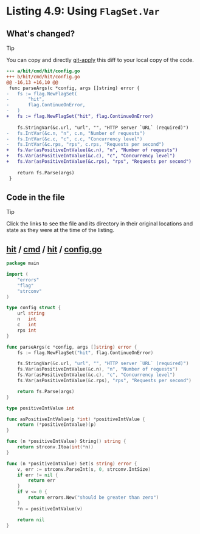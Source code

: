 # Listing 4.9: Using `FlagSet.Var`

## What's changed?

> [!TIP]
> You can copy and directly [git-apply](https://tldr.inbrowser.app/pages/common/git-apply) this diff to your local copy of the code.

```diff
--- a/hit/cmd/hit/config.go
+++ b/hit/cmd/hit/config.go
@@ -16,13 +16,10 @@
 func parseArgs(c *config, args []string) error {
-	fs := flag.NewFlagSet(
-		"hit",
-		flag.ContinueOnError,
-	)
+	fs := flag.NewFlagSet("hit", flag.ContinueOnError)
 
 	fs.StringVar(&c.url, "url", "", "HTTP server `URL` (required)")
-	fs.IntVar(&c.n, "n", c.n, "Number of requests")
-	fs.IntVar(&c.c, "c", c.c, "Concurrency level")
-	fs.IntVar(&c.rps, "rps", c.rps, "Requests per second")
+	fs.Var(asPositiveIntValue(&c.n), "n", "Number of requests")
+	fs.Var(asPositiveIntValue(&c.c), "c", "Concurrency level")
+	fs.Var(asPositiveIntValue(&c.rps), "rps", "Requests per second")
 
 	return fs.Parse(args)
 }

```
## Code in the file

> [!TIP]
> Click the links to see the file and its directory in their original locations and state as they were at the time of the listing.

## [hit](https://github.com/inancgumus/gobyexample/blob/a5d2d7b1b10b6efd94d2eafe5c70f33be2c45830/hit) / [cmd](https://github.com/inancgumus/gobyexample/blob/a5d2d7b1b10b6efd94d2eafe5c70f33be2c45830/hit/cmd) / [hit](https://github.com/inancgumus/gobyexample/blob/a5d2d7b1b10b6efd94d2eafe5c70f33be2c45830/hit/cmd/hit) / [config.go](https://github.com/inancgumus/gobyexample/blob/a5d2d7b1b10b6efd94d2eafe5c70f33be2c45830/hit/cmd/hit/config.go)

```go
package main

import (
	"errors"
	"flag"
	"strconv"
)

type config struct {
	url string
	n   int
	c   int
	rps int
}

func parseArgs(c *config, args []string) error {
	fs := flag.NewFlagSet("hit", flag.ContinueOnError)

	fs.StringVar(&c.url, "url", "", "HTTP server `URL` (required)")
	fs.Var(asPositiveIntValue(&c.n), "n", "Number of requests")
	fs.Var(asPositiveIntValue(&c.c), "c", "Concurrency level")
	fs.Var(asPositiveIntValue(&c.rps), "rps", "Requests per second")

	return fs.Parse(args)
}

type positiveIntValue int

func asPositiveIntValue(p *int) *positiveIntValue {
	return (*positiveIntValue)(p)
}

func (n *positiveIntValue) String() string {
	return strconv.Itoa(int(*n))
}

func (n *positiveIntValue) Set(s string) error {
	v, err := strconv.ParseInt(s, 0, strconv.IntSize)
	if err != nil {
		return err
	}
	if v <= 0 {
		return errors.New("should be greater than zero")
	}
	*n = positiveIntValue(v)

	return nil
}
```

